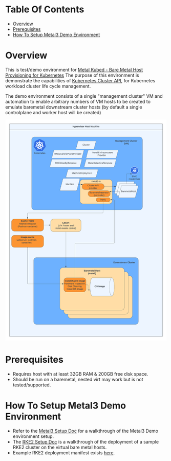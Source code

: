 # Table Of Contents

- [Overview](#overview)
- [Prerequisites](#prerequisites)
- [How To Setup Metal3 Demo Environment](#how_to_setup_metal3_demo)

# Overview <a name="overview" />

This is test/demo environment for
[Metal Kubed - Bare Metal Host Provisioning for Kubernetes][metal3]
The purpose of this environment is demonstrate the capabilities
of [Kubernetes Cluster API][CAPI], for Kubernetes workload cluster
life cycle management.

The demo environment consists of a single "management cluster" VM
and automation to enable arbitrary numbers of VM hosts to be created
to emulate baremetal downstream cluster hosts (by default a single
controlplane and worker host will be created)

![Metal3 Demo Overview](images/Metal3-Demo-Overview.png)

# Prerequisites <a name="prerequisites" />

* Requires host with at least 32GB RAM & 200GB free disk space.
* Should be run on a baremetal, nested virt may work but is not tested/supported.

# How To Setup Metal3 Demo Environment <a name="how_to_setup_metal3_demo" />
- Refer to the [Metal3 Setup Doc](./docs/setup/metal3-setup.md) for a walkthrough of the Metal3 Demo environment setup.
- The [RKE2 Setup Doc](./docs/setup/rke2-cluster.md) is a walkthrough of the deployment of a sample RKE2 cluster on the virtual bare metal hosts.
- Example RKE2 deployment manifest exists [here](./docs/example-manifests/).

[CAPI]: https://cluster-api.sigs.k8s.io/introduction.html
[metal3]: https://github.com/metal3-io
